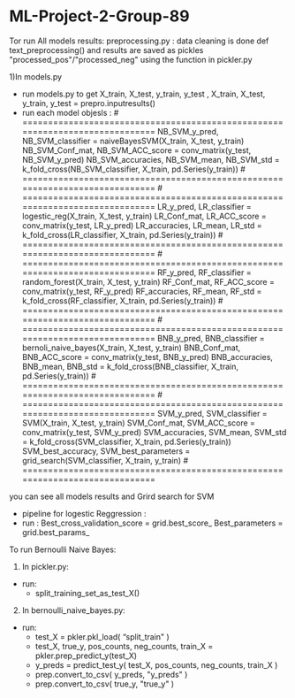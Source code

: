 # ML-Project-2-Group-89
Tor run All models results:
preprocessing.py : data cleaning is done def text_preprocessing() and results are saved as pickles "processed_pos"/"processed_neg" using the function in pickler.py
        

1)In models.py  
- run models.py to get X_train, X_test, y_train, y_test , 
        X_train, X_test, y_train, y_test = prepro.inputresults()
- run each model objesls :
        # =============================================================================
        NB_SVM_y_pred, NB_SVM_classifier = naiveBayesSVM(X_train, X_test, y_train)
        NB_SVM_Conf_mat, NB_SVM_ACC_score = conv_matrix(y_test, NB_SVM_y_pred)
        NB_SVM_accuracies, NB_SVM_mean, NB_SVM_std = k_fold_cross(NB_SVM_classifier, X_train, pd.Series(y_train))
        # =============================================================================
        # =============================================================================
        LR_y_pred, LR_classifier = logestic_reg(X_train, X_test, y_train)
        LR_Conf_mat, LR_ACC_score = conv_matrix(y_test, LR_y_pred)
        LR_accuracies, LR_mean, LR_std = k_fold_cross(LR_classifier, X_train, pd.Series(y_train))
        # =============================================================================
        # =============================================================================
        RF_y_pred, RF_classifier = random_forest(X_train, X_test, y_train)
        RF_Conf_mat, RF_ACC_score = conv_matrix(y_test, RF_y_pred)
        RF_accuracies, RF_mean, RF_std = k_fold_cross(RF_classifier, X_train, pd.Series(y_train))
        # =============================================================================
        # =============================================================================
        BNB_y_pred, BNB_classifier = bernoli_naive_bayes(X_train, X_test, y_train)
        BNB_Conf_mat, BNB_ACC_score = conv_matrix(y_test, BNB_y_pred)
        BNB_accuracies, BNB_mean, BNB_std = k_fold_cross(BNB_classifier, X_train, pd.Series(y_train))
        # =============================================================================
        # =============================================================================
        SVM_y_pred, SVM_classifier = SVM(X_train, X_test, y_train)
        SVM_Conf_mat, SVM_ACC_score = conv_matrix(y_test, SVM_y_pred)
        SVM_accuracies, SVM_mean, SVM_std = k_fold_cross(SVM_classifier, X_train, pd.Series(y_train))
        SVM_best_accuracy, SVM_best_parameters = grid_search(SVM_classifier, X_train, y_train)
        # =============================================================================

you can see all models results and Grird search for SVM 
- pipeline for logestic Reggression  :
- run : 
        Best_cross_validation_score = grid.best_score_
        Best_parameters = grid.best_params_

To run Bernoulli Naive Bayes:
1) In pickler.py: 
- run:
    - split_training_set_as_test_X()

2) In bernoulli_naive_bayes.py:
- run:
    - test_X = pkler.pkl_load( “split_train" )
    - test_X, true_y, pos_counts, neg_counts, train_X = pkler.prep_predict_y(test_X)
    - y_preds = predict_test_y( test_X, pos_counts, neg_counts, train_X )
    - prep.convert_to_csv( y_preds, "y_preds" )
    - prep.convert_to_csv( true_y, "true_y" )
